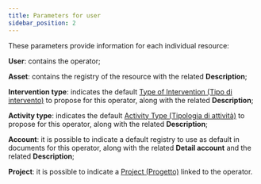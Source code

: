 ```yaml
---
title: Parameters for user
sidebar_position: 2
---
```


These parameters provide information for each individual resource:

**User**: contains the operator;

**Asset**: contains the registry of the resource with the related **Description**;

**Intervention type**: indicates the default [Type of Intervention (Tipo di intervento)](/docs/configurations/tables/project-management/intervention-type) to propose for this operator, along with the related **Description**;

**Activity type**: indicates the default [Activity Type (Tipologia di attività)](/docs/configurations/tables/project-management/activity-type) to propose for this operator, along with the related **Description**;

**Account**: it is possible to indicate a default registry to use as default in documents for this operator, along with the related **Detail account** and the related **Description**;

**Project**: it is possible to indicate a [Project (Progetto)](/docs/project-management/projects/search-projects-intro) linked to the operator.